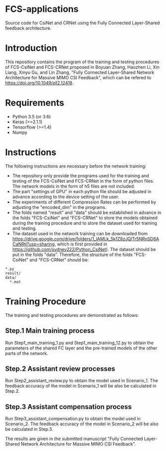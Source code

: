 # FCS-applications
Source code for CsiNet and CRNet using the Fully Connected Layer-Shared feedback architecture. 
# Introduction
This repository contains the program of the training and testing procedures of FCS-CsiNet and FCS-CRNet proposed in Boyuan Zhang, Haozhen Li, Xin Liang, Xinyu Gu, and Lin Zhang, "Fully Connected Layer-Shared Network Architecture for Massive MIMO CSI Feedback", which can be refered to https://doi.org/10.1049/ell2.12418.
# Requirements
- Python 3.5 (or 3.6)
- Keras (>=2.1.1)
- Tensorflow (>=1.4)
- Numpy
# Instructions
The following instructions are necessary before the network training:
- The repository only provide the programs used for the training and testing of the FCS-CsiNet and FCS-CRNet in the form of python files. The network models in the form of h5 files are not included.
- The part "settings of GPU" in each python file should be adjusted in advance according to the device setting of the user.
- The experiments of different Compression Rates can be performed by adjusting the "encoded_dim" in the programs.
- The folds named "result" and "data" should be established in advance in the folds "FCS-CsiNet" and "FCS-CRNet" to store the models obtained during the training procedure and to store the dataset used for training and testing.
- The dataset used in the network training can be downloaded from https://drive.google.com/drive/folders/1_lAMLk_5k1Z8zJQlTr5NRnSD6ACaNRtj?usp=sharing, which is first provided in https://github.com/sydney222/Python_CsiNet). The dataset should be put in the folds "data".
Therefore, the structure of the folds "FCS-CsiNet" and "FCS-CRNet" should be:
```
*.py
result/
data/
  *.mat
```
# Training Procedure 
The training and testing procedures are demonstrated as follows:
## Step.1 Main training process
Run Step1_main_training_1.py and Step1_main_training_12.py to obtain the parameters of the shared FC layer and the pre-trained models of the other parts of the network.
## Step.2 Assistant review processes
Run Step2_assistant_review.py to obtain the model used in Scenario_1. The feedback accuracy of the model in Scenario_1 will be also be calculated in Step.2.
## Step.3 Assistant compensation process
Run Step3_assistant_compensation.py to obtain the model used in Scenario_2. The feedback accuracy of the model in Scenario_2 will be also be calculated in Step.3.

The results are given in the submitted manuscript "Fully Connected Layer-Shared Network Architecture for Massive MIMO CSI Feedback".
